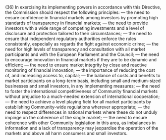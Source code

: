 (36) In exercising its implementing powers in accordance with this Directive, the Commission should respect the following principles: — the need to ensure confidence in financial markets among investors by promoting high standards of transparency in financial markets; — the need to provide investors with a wide range of competing investments and a level of disclosure and protection tailored to their circumstances; — the need to ensure that independent regulatory authorities enforce the rules consistently, especially as regards the fight against economic crime; — the need for high levels of transparency and consultation with all market participants and with the European Parliament and the Council; — the need to encourage innovation in financial markets if they are to be dynamic and efficient; — the need to ensure market integrity by close and reactive monitoring of financial innovation; — the importance of reducing the cost of, and increasing access to, capital; — the balance of costs and benefits to market participants on a long-term basis, including small and medium-sized businesses and small investors, in any implementing measures; — the need to foster the international competitiveness of Community financial markets without prejudice to a much-needed extension of international cooperation; — the need to achieve a level playing field for all market participants by establishing Community-wide regulations wherever appropriate; — the need to respect differences in national markets where these do not unduly impinge on the coherence of the single market; — the need to ensure coherence with other Community legislation in this area, as imbalances in information and a lack of transparency may jeopardise the operation of the markets and above all harm consumers and small investors.